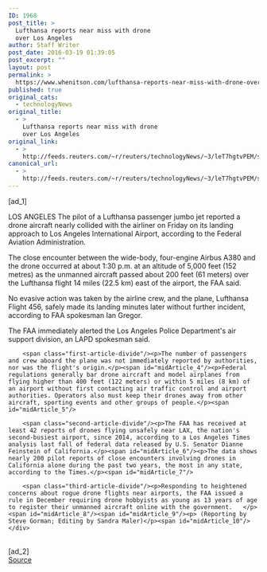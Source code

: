 ```yaml
---
ID: 1968
post_title: >
  Lufthansa reports near miss with drone
  over Los Angeles
author: Staff Writer
post_date: 2016-03-19 01:39:05
post_excerpt: ""
layout: post
permalink: >
  https://www.whenitson.com/lufthansa-reports-near-miss-with-drone-over-los-angeles/
published: true
original_cats:
  - technologyNews
original_title:
  - >
    Lufthansa reports near miss with drone
    over Los Angeles
original_link:
  - >
    http://feeds.reuters.com/~r/reuters/technologyNews/~3/leT7hgtvPEM/story01.htm
canonical_url:
  - >
    http://feeds.reuters.com/~r/reuters/technologyNews/~3/leT7hgtvPEM/story01.htm
---
```

 [ad_1]
<br><div id="articleText">
<span id="midArticle_start"/>

<span class="focusParagraph" readability="5"><p><span class="articleLocation">LOS ANGELES</span> The pilot of a Lufthansa passenger jumbo jet reported a drone aircraft nearly collided with the airliner on Friday on its landing approach to Los Angeles International Airport, according to the Federal Aviation Administration.</p></span><span id="midArticle_0"/><p>The close encounter between the wide-body, four-engine Airbus A380 and the drone occurred at about 1:30 p.m. at an altitude of 5,000 feet (152 metres) as the unmanned aircraft passed about 200 feet (61 meters) over the Lufthansa flight 14 miles (22.5 km) east of the airport, the FAA said.</p><span id="midArticle_1"/><p>No evasive action was taken by the airline crew, and the plane, Lufthansa Flight 456, safely made its landing minutes later without further incident, according to FAA spokesman Ian Gregor.</p><span id="midArticle_2"/><p>The FAA immediately alerted the Los Angeles Police Department's air support division, an LAPD spokesman said.</p><span id="midArticle_3"/>
        
        <span class="first-article-divide"/><p>The number of passengers and crew aboard the plane was not immediately reported by authorities, nor was the flight's origin.</p><span id="midArticle_4"/><p>Federal regulations generally bar drone aircraft and model airplanes from flying higher than 400 feet (122 meters) or within 5 miles (8 km) of an airport without first contacting air traffic control and airport authorities. Operators also must keep their drones away from other aircraft, sporting events and other groups of people.</p><span id="midArticle_5"/>
        
        <span class="second-article-divide"/><p>The FAA has received at least 42 reports of drones flying unsafely near LAX, the nation's second-busiest airport, since 2014, according to a Los Angeles Times analysis last fall of federal data released by U.S. Senator Dianne Feinstein of California.</p><span id="midArticle_6"/><p>The data shows nearly 200 pilot reports of close encounters involving drones in California alone during the past two years, the most in any state, according to the Times.</p><span id="midArticle_7"/>
        
        <span class="third-article-divide"/><p>Responding to heightened concerns about rogue drone flights near airports, the FAA issued a rule in December requiring drone hobbyists as young as 13 years of age to register their unmanned aircraft online with the government.   </p><span id="midArticle_8"/><span id="midArticle_9"/><p> (Reporting by Steve Gorman; Editing by Sandra Maler)</p><span id="midArticle_10"/></div>
<br>[ad_2]
<br><a href="http://feeds.reuters.com/~r/reuters/technologyNews/~3/leT7hgtvPEM/story01.htm">Source </a>